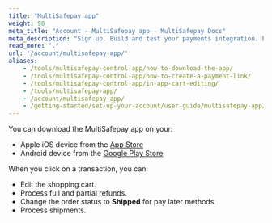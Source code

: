 ```yaml
---
title: "MultiSafepay app"
weight: 90
meta_title: "Account - MultiSafepay app - MultiSafepay Docs"
meta_description: "Sign up. Build and test your payments integration. Explore our products and services. Use our API reference, SDKs, and wrappers. Get support."
read_more: "."
url: '/account/multisafepay-app/'
aliases:
    - /tools/multisafepay-control-app/how-to-download-the-app/
    - /tools/multisafepay-control-app/how-to-create-a-payment-link/
    - /tools/multisafepay-control-app/in-app-cart-editing/
    - /tools/multisafepay-app/
    - /account/multisafepay-app/
    - /getting-started/set-up-your-account/user-guide/multisafepay-app/
---
```


You can download the MultiSafepay app on your:

- Apple iOS device from the [App Store](https://apps.apple.com/nl/app/multisafepay-control/id929955963)
- Android device from the [Google Play Store](https://play.google.com/store/apps/details?id=com.multisafepay.control)

When you click on a transaction, you can:

- Edit the shopping cart.
- Process full and partial refunds.
- Change the order status to **Shipped** for pay later methods.
- Process shipments.